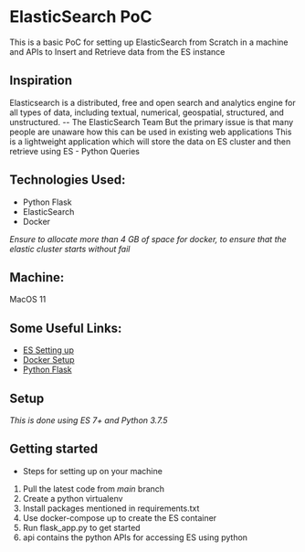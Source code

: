 # ElasticSearch PoC

This is a basic PoC for setting up ElasticSearch from Scratch in a machine and APIs to Insert and Retrieve data from the ES instance

## Inspiration

Elasticsearch is a distributed, free and open search and analytics engine for all types of data, including textual, numerical, geospatial, structured, and unstructured. -- The ElasticSearch Team
But the primary issue is that many people are unaware how this can be used in existing web applications
This is a lightweight application which will store the data on ES cluster and then retrieve using ES - Python Queries

## Technologies Used:
* Python Flask
* ElasticSearch
* Docker

*Ensure to allocate more than 4 GB of space for docker, to ensure that the elastic cluster starts without fail*

## Machine:
MacOS 11

## Some Useful Links:

* [ES Setting up](https://www.elastic.co/guide/en/elasticsearch/reference/current/getting-started-install.html)
* [Docker Setup](https://docs.docker.com/docker-for-mac/install/)
* [Python Flask](https://flask.palletsprojects.com/en/1.1.x/)


## Setup

*This is done using ES 7+ and Python 3.7.5*

## Getting started

* Steps for setting up on your machine
1. Pull the latest code from *main* branch
2. Create a python virtualenv
3. Install packages mentioned in requirements.txt
4. Use docker-compose up to create the ES container
5. Run flask_app.py to get started
6. api contains the python APIs for accessing ES using python

